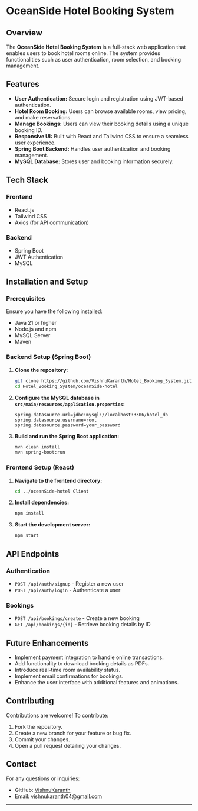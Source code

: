 # OceanSide Hotel Booking System

## Overview

The **OceanSide Hotel Booking System** is a full-stack web application that enables users to book hotel rooms online. The system provides functionalities such as user authentication, room selection, and booking management.

## Features

- **User Authentication:** Secure login and registration using JWT-based authentication.
- **Hotel Room Booking:** Users can browse available rooms, view pricing, and make reservations.
- **Manage Bookings:** Users can view their booking details using a unique booking ID.
- **Responsive UI:** Built with React and Tailwind CSS to ensure a seamless user experience.
- **Spring Boot Backend:** Handles user authentication and booking management.
- **MySQL Database:** Stores user and booking information securely.

## Tech Stack

### Frontend

- React.js
- Tailwind CSS
- Axios (for API communication)

### Backend

- Spring Boot
- JWT Authentication
- MySQL

## Installation and Setup

### Prerequisites

Ensure you have the following installed:

- Java 21 or higher
- Node.js and npm
- MySQL Server
- Maven

### Backend Setup (Spring Boot)

1. **Clone the repository:**
   ```bash
   git clone https://github.com/VishnuKaranth/Hotel_Booking_System.git
   cd Hotel_Booking_System/oceanSide-hotel
   ```

2. **Configure the MySQL database in `src/main/resources/application.properties`:**
   ```properties
   spring.datasource.url=jdbc:mysql://localhost:3306/hotel_db
   spring.datasource.username=root
   spring.datasource.password=your_password
   ```

3. **Build and run the Spring Boot application:**
   ```bash
   mvn clean install
   mvn spring-boot:run
   ```

### Frontend Setup (React)

1. **Navigate to the frontend directory:**
   ```bash
   cd ../oceanSide-hotel Client 
   ```

2. **Install dependencies:**
   ```bash
   npm install
   ```

3. **Start the development server:**
   ```bash
   npm start
   ```

## API Endpoints

### Authentication

- `POST /api/auth/signup` - Register a new user
- `POST /api/auth/login` - Authenticate a user

### Bookings

- `POST /api/bookings/create` - Create a new booking
- `GET /api/bookings/{id}` - Retrieve booking details by ID

## Future Enhancements

- Implement payment integration to handle online transactions.
- Add functionality to download booking details as PDFs.
- Introduce real-time room availability status.
- Implement email confirmations for bookings.
- Enhance the user interface with additional features and animations.

## Contributing

Contributions are welcome! To contribute:

1. Fork the repository.
2. Create a new branch for your feature or bug fix.
3. Commit your changes.
4. Open a pull request detailing your changes.


## Contact

For any questions or inquiries:

- GitHub: [VishnuKaranth](https://github.com/VishnuKaranth)
- Email: [vishnukaranth04@gmail.com](mailto:vishnukaranth04@@gmail.com)

---

